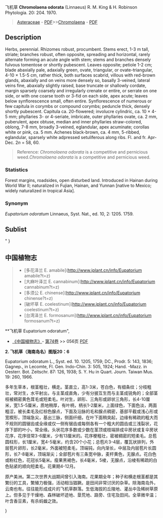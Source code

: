 飞机草 **Chromolaena odorata** (Linnaeus) R. M. King & H. Robinson Phytologia. 20: 204. 1970.

> [Asteraceae](http://www.iplant.cn/info/Asteraceae?t=foc) - [PDF](http://www.iplant.cn/foc/pdf/Asteraceae.pdf)>>[Chromolaena](http://www.iplant.cn/info/Chromolaena?t=foc) - [PDF](http://www.iplant.cn/foc/pdf/Chromolaena.pdf)

## Description

Herbs, perennial. Rhizomes robust, procumbent. Stems erect, 1-3 m tall, striate; branches robust, often opposite, spreading and horizontal, rarely alternate forming an acute angle with stem; stems and branches densely fulvous tomentose or shortly pubescent. Leaves opposite; petiole 1-2 cm; blade abaxially pale, adaxially green, ovate, triangular, or ovate-triangular, 4-10 × 1.5-5 cm, rather thick, both surfaces scabrid, villous with red-brown glands, abaxially and on veins more densely so, basally 3-veined, lateral veins fine, abaxially slightly raised, base truncate or shallowly cordate, margin sparsely coarsely and irregularly crenate or entire, or serrate on one side, or with one coarse tooth or 3-fid on each side, apex acute; leaves below synflorescence small, often entire. Synflorescence of numerous or few capitula in corymbs or compound corymbs; peduncle thick, densely shortly pubescent. Capitula ca. 20-flowered; involucre cylindric, ca. 10 × 4-5 mm; phyllaries 3- or 4-seriate, imbricate, outer phyllaries ovate, ca. 2 mm, puberulent, apex obtuse, median and inner phyllaries straw-colored, oblong, 7-8 mm, broadly 3-veined, eglandular, apex acuminate; corollas white or pink, ca. 5 mm. Achenes black-brown, ca. 4 mm, 5-ribbed, eglandular, sparsely white adpressed setuliferous along ribs. Fl. and fr. Apr-Dec. 2*n* = 58, 60.

> Reference: 
>*Chromolaena odorata* is a competitive and pernicious weed.*Chromolaena odorata* is a competitive and pernicious weed.

### Statistics
Forest margins, roadsides, open disturbed land. Introduced in Hainan during World War II; naturalized in Fujian, Hainan, and Yunnan [native to Mexico; widely naturalized in tropical Asia].

### Synonym
*Eupatorium odoratum* Linnaeus, Syst. Nat., ed. 10, 2: 1205. 1759.


## Sublist
"
}

## 中国植物志

> * [多花泽兰  E.  amabile](http://www.iplant.cn/info/Eupatorium amabile?t=z)
> * [大麻叶泽兰  E.  cannabinum](http://www.iplant.cn/info/Eupatorium cannabinum?t=z)
> * [多须公  E.  chinense](http://www.iplant.cn/info/Eupatorium chinense?t=z)
> * [破坏草  E.  coelestinum](http://www.iplant.cn/info/Eupatorium coelestinum?t=z)
> * [台湾泽兰  E.  formosanum](http://www.iplant.cn/info/Eupatorium formosanum?t=z)

**飞机草 Eupatorium odoratum",


* [《中国植物志》](http://www.iplant.cn/frps)- [第74卷](http://www.iplant.cn/frps/vol/74) >> 056页 [PDF](http://www.iplant.cn/frps/pdf/74/056.PDF)

**2. 飞机草（海南岛名）图版20：6**

Eupatorium odoratum L., Syst. ed. 10. 1205, 1759; DC., Prodr. 5: 143, 1836; Gagnep., in Lecomte, Fl. Gen. Indo-Chin. 3: 505, 1924; Hand. -Mazz. in Oesterr. Bot. Zeitschr. 87: 126, 1938; S. Y. Hu in Quart. Journ. Taiwan Mus. 19: 260, 1966.

多年生草本，根茎粗壮，横走。茎直立，高1-3米，苍白色，有细条纹；分枝粗壮，常对生，水平射出，与主茎成直角，少有分披互生而与主茎成锐角的；全部茎枝被稠密黄色茸毛或短柔毛。叶对生，卵形、三角形或卵状三角形，长4-10厘米，宽1.5-5厘米，质地稍厚，有叶柄，柄长1-2厘米，上面绿色，下面色淡，两面粗涩，被长柔毛及红棕色腺点，下面及沿脉的毛和腺点稠密，基部平截或浅心形或宽楔形，顶端急尖，基出三脉，侧面纤细，在叶下面稍突起，边缘有稀疏的粗大而不规则的圆锯齿或全缘或仅一侧有锯齿或每侧各有一个粗大的圆齿或三浅裂状，花序下部的叶小，常全缘。头状花序多数或少数在茎顶或枝端排成伞房状或复伞房状花序，花序径常3-6厘米，少有13厘米的。花序梗粗壮，密被稠密的短柔毛。总苞圆柱形，长1厘米，宽4-5毫米，约含20个小花；总苞片3-4层，覆瓦状排列，外层苞片卵形，长2毫米，外面被短柔毛，顶端钝，向内渐长，中层及内层苞片长圆形，长7-8毫米，顶端渐尖；全部苞片有三条宽中脉，麦杆黄色，无腺点。花白色或粉红色，花冠长5毫米。瘦果黑褐色，长4毫米，5棱，无腺点，沿棱有稀疏的白色贴紧的顺向短柔毛。花果期4-12月。

原产美洲。第二次世界大战期间曾引入海南。花果期全年；种子和横走根茎都是其繁衍的工具，繁殖力极强，活动相当猖獗。是田间非常讨厌的杂草。除海南岛外，云南也有。往往能形成成片的飞机草群落。生低海拔的丘陵地、灌丛中及稀树草原上。但多见于干燥地、森林破坏迹地、垦荒地、路旁、住宅及田间。全草微辛温；叶含香豆素，有杀蚂蝗之效。


}